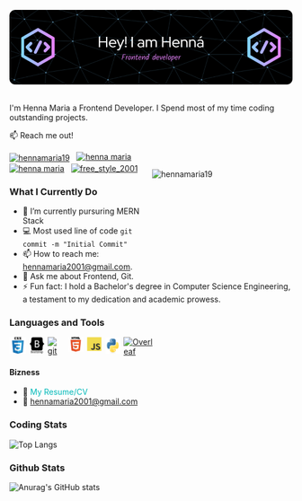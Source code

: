 ![Header](./image/github-header-image.png)
##
I'm Henna Maria a Frontend Developer. I Spend most of my time coding outstanding projects.

:mailbox: Reach me out!
<p align="left">
<img align="right" src="https://media3.giphy.com/media/L1R1tvI9svkIWwpVYr/giphy.gif?cid=ecf05e47xpx7chb0qaqc70kaojbjxd54pmmg4yr8phl57a9x&ep=v1_gifs_search&rid=giphy.gif&ct=g" width="250px" height="165px" style="margin-top: 2rem;" alt="hennamaria19" />
<a href="https://twitter.com/hennamaria19" target="blank"><img align="center" src="https://raw.githubusercontent.com/rahuldkjain/github-profile-readme-generator/master/src/images/icons/Social/twitter.svg" alt="hennamaria19" height="20" width="30" style="margin-right: 0.5rem;padding-top: 0.2rem;" /></a>
<a href="https://linkedin.com/in/henna maria" target="blank"><img align="center" src="https://raw.githubusercontent.com/rahuldkjain/github-profile-readme-generator/master/src/images/icons/Social/linked-in-alt.svg" alt="henna maria" height="20" width="30" style="margin-right: 0.5rem;;"/></a>
<a href="https://fb.com/henna maria" target="blank"><img align="center" src="https://raw.githubusercontent.com/rahuldkjain/github-profile-readme-generator/master/src/images/icons/Social/facebook.svg" alt="henna maria" height="20" width="30" style="margin-right: 0.5rem;;"/></a>
<a href="https://instagram.com/free_style_2001" target="blank"><img align="center" src="https://raw.githubusercontent.com/rahuldkjain/github-profile-readme-generator/master/src/images/icons/Social/instagram.svg" alt="free_style_2001" height="20" width="30" /></a>
</p>

### What I Currently Do

- 🔭 I’m currently pursuring MERN Stack
- :computer: Most used line of code `git commit -m "Initial Commit"`
- 📫 How to reach me: hennamaria2001@gmail.com.
- 💬 Ask me about Frontend, Git.
- ⚡ Fun fact: I hold a Bachelor's degree in Computer Science Engineering, a testament to my dedication and academic prowess.

### Languages and Tools

<p align="left" style="display: flex; width: 260px; justify-content: space-between;">
<a href="https://www.w3schools.com/css/" target="_blank" rel="noreferrer"> <img src="https://raw.githubusercontent.com/devicons/devicon/master/icons/css3/css3-original-wordmark.svg" alt="css3" width="30" height="30" style="margin-right: 1.2rem;"/> </a>
 <a href="https://getbootstrap.com" target="_blank" rel="noreferrer"> <img src="https://raw.githubusercontent.com/devicons/devicon/master/icons/bootstrap/bootstrap-plain-wordmark.svg" alt="bootstrap" width="26" height="30" style="margin-right: 1.2rem;"/> </a> 
 <a href="https://git-scm.com/" target="_blank" rel="noreferrer"> <img src="https://www.vectorlogo.zone/logos/git-scm/git-scm-icon.svg" alt="git" width="26" height="30" style="margin-right: 1.2rem;"/> </a> 
 <a href="https://www.w3.org/html/" target="_blank" rel="noreferrer"><img  alt="HTML5" width="26px" src="https://raw.githubusercontent.com/github/explore/80688e429a7d4ef2fca1e82350fe8e3517d3494d/topics/html/html.png" style="margin-right: 1.2rem;"/></a> 
 <a href="https://developer.mozilla.org/en-US/docs/Web/JavaScript" target="_blank" rel="noreferrer"> <img src="https://raw.githubusercontent.com/devicons/devicon/master/icons/javascript/javascript-original.svg" alt="javascript" width="26" height="25" style="margin-right: 1.2rem;"/> </a> <a href="https://www.python.org" target="_blank" rel="noreferrer"> <img src="https://raw.githubusercontent.com/devicons/devicon/master/icons/python/python-original.svg" alt="python" width="26" height="30" style="margin-right: 1.2rem;"/> </a>
</a> <a href="https://www.overleaf.com/" target="_blank" rel="noreferrer"> <img src="https://images.ctfassets.net/nrgyaltdicpt/2OlBbaO7oEFSmTVpreHlkb/66a1b6eb1a10b372557ddbdd0e7099c7/ologo_square_colour_green_bg.png" alt="Overleaf" width="26" height="26"/></a>
 </p>

 #### Bizness
- :paperclip:  <a href="https://github.com/Hennamaria07/Hennamaria07/blob/master/resume/resume.png" style="text-decoration: none;color:#00b9b9">My Resume/CV</a>
- :email: <a href="#" style="text-decoration: none;color:#00b9b9">hennamaria2001@gmail.com</a>

### Coding Stats

![Top Langs](https://github-readme-stats.vercel.app/api/top-langs/?username=Hennamaria07&layout=compact&theme=merko)

### Github Stats

![Anurag's GitHub stats](https://github-readme-stats.vercel.app/api?username=Hennamaria07&show_icons=true&theme=highcontrast)